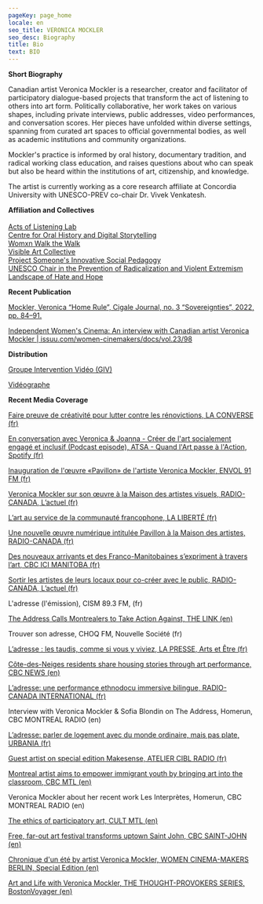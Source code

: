 ```yaml
---
pageKey: page_home
locale: en
seo_title: VERONICA MOCKLER
seo_desc: Biography
title: Bio
text: BIO
---
```

**Short Biography**

Canadian artist Veronica Mockler is a researcher, creator and facilitator of participatory dialogue-based projects that transform the act of listening to others into art form. Politically collaborative, her work takes on various shapes, including private interviews, public addresses, video performances, and conversation scores. Her pieces have unfolded within diverse settings, spanning from curated art spaces to official governmental bodies, as well as academic institutions and community organizations. 

Mockler's practice is informed by oral history, documentary tradition, and radical working class education, and raises questions about who can speak but also be heard within the institutions of art, citizenship, and knowledge.

The artist is currently working as a core research affiliate at Concordia University with UNESCO-PREV co-chair Dr. Vivek Venkatesh. 

**Affiliation and Collectives**\
\
[Acts of Listening Lab](https://www.concordia.ca/cuevents/finearts/listening/2021/04/14/i_can-t_stand_the_idea_of_putting_words.html?c=/finearts/research/labs/acts-of-listening/news)\
[Centre for Oral History and Digital Storytelling](https://storytelling.concordia.ca/veronica-mockler/)\
[Womxn Walk the Walk](https://womenwalkmontreal.tumblr.com/)\
[Visible Art Collective](https://www.youtube.com/watch?v=zChKWbzR0mQ&ab_channel=VeronicaMockler)\
[Project Someone's Innovative Social Pedagogy](https://www.concordia.ca/cunews/artsci/learning-performance/2022/11/22/project-someone-s-veronica-mockler-travels-to-quebec-city-to-exp.html?c=/artsci/news)\
[UNESCO Chair in the Prevention of Radicalization and Violent Extremism](https://chaireunesco-prev.ca/en/about/team/)\
[Landscape of Hate and Hope](https://www.concordia.ca/cunews/artsci/learning-performance/2023/02/15/landscape-of-hate-releases-video-from-artist-residency.html?c=/artsci/news)

**Recent Publication**

[Mockler, Veronica “Home Rule”, Cigale Journal, no. 3 “Sovereignties”, 2022, pp. 84–91.](https://cigale-cigale.ca/)

[Independent Women's Cinema: An interview with Canadian artist Veronica Mockler | issuu.com/women-cinemakers/docs/vol.23/98](https://www.academia.edu/41923020/Independent_Womens_Cinema_An_interview_with_Canadian_artist_Veronica_Mockler_issuu_com_women_cinemakers_docs_vol_23_98?source=swp_share)

**Distribution**

[Groupe Intervention Vidéo (GIV)](https://givideo.org/1/)

[Vidéographe](https://www.videographe.org/)

**Recent Media Coverage**

[Faire preuve de créativité pour lutter contre les rénovictions, LA CONVERSE (fr)](https://laconverse.com/faire-preuve-de-creativite-pour-lutter-contre-les-renovictions/)

[En conversation avec Veronica & Joanna - Créer de l'art socialement engagé et inclusif (Podcast episode), ATSA - Quand l'Art passe à l'Action, Spotify (fr)](https://open.spotify.com/episode/7yNxMf6w3xPoB5BTVLt5WM?si=otxxRs-PQ4ydx7XQNOnWCA&nd=1)

[Inauguration de l'œuvre «Pavillon» de l'artiste Veronica Mockler, ENVOL 91 FM (fr)](https://soundcloud.com/envol-91/inauguration-de-luvre-pavillon-de-lartiste-veronicapierre?fbclid=IwAR3LLsgZR4Ewdh4k4EP6N1w51Cq2L8UmMhyQgQr-8heeoo6SVoXLHfRGBus)

[Veronica Mockler sur son œuvre à la Maison des artistes visuels, RADIO-CANADA, L’actuel (fr)](https://ici.radio-canada.ca/ohdio/premiere/emissions/l-actuel/episodes/449721/rattrapage-du-mercredi-4-decembre-2019)

[L’art au service de la communauté francophone, LA LIBERTÉ (fr)](https://www.la-liberte.ca/2019/08/31/lart-au-service-de-la-communaute-francophone/)

[Une nouvelle œuvre numérique intitulée Pavillon à la Maison des artistes, RADIO-CANADA (fr)](https://ici.radio-canada.ca/ohdio/premiere/emissions/le-6-a-9/episodes/442048/audio-fil-du-jeudi-29-aout-2019)

[Des nouveaux arrivants et des Franco-Manitobaines s’expriment à travers l’art, CBC ICI MANITOBA (fr)](https://ici.radio-canada.ca/nouvelle/1279345/art-visuel-communaute-francophone-nouveaux-arrivants-franco-manitobain)

[Sortir les artistes de leurs locaux pour co-créer avec le public, RADIO-CANADA, L’actuel (fr)](https://ici.radio-canada.ca/ohdio/premiere/emissions/l-actuel/episodes/442008/audio-fil-du-mercredi-28-aout-2019/2)

L'adresse (l'émission), CISM 89.3 FM, (fr)

[The Address Calls Montrealers to Take Action Against, THE LINK (en)](https://thelinknewspaper.ca/article/the-address-calls-montrealers-to-take-action-against-gentrification)

Trouver son adresse, CHOQ FM, Nouvelle Société (fr)

[L’adresse : les taudis, comme si vous y viviez, LA PRESSE, Arts et Être (fr)](https://www.lapresse.ca/arts/theatre/2019-05-26/l-adresse-les-taudis-comme-si-vous-y-viviez)

[Côte-des-Neiges residents share housing stories through art performance, CBC NEWS (en)](https://www.cbc.ca/news/canada/montreal/cdn-housing-experience-performance-1.5148645)

[L’adresse: une performance ethnodocu immersive bilingue, RADIO-CANADA INTERNATIONAL (fr)](https://www.rcinet.ca/fr/2019/05/24/ladresse-une-performance-ethno-documentaire-immersive-bilingue-au-coeur-de-larrondissement-cote-des-neiges/)

Interview with Veronica Mockler & Sofia Blondin on The Address, Homerun, CBC MONTREAL RADIO (en)

[L’adresse: parler de logement avec du monde ordinaire, mais pas plate, URBANIA (fr)](https://urbania.ca/article/ladresse-parler-de-logement-avec-du-monde-ordinaire-mais-pas-plate)

[Guest artist on special edition Makesense, ATELIER CIBL RADIO (fr)](https://www.radioatelier.ca/tag/veronica-mockler/)

[Montreal artist aims to empower immigrant youth by bringing art into the classroom, CBC MTL (en)](https://www.cbc.ca/news/canada/montreal/montreal-artist-immigrant-kids-1.5097305)

Veronica Mockler about her recent work Les Interprètes, Homerun, CBC MONTREAL RADIO (en)

[The ethics of participatory art, CULT MTL (en)](https://cultmtl.com/2019/04/veronica-mockler-les-interpretes/)

[Free, far-out art festival transforms uptown Saint John, CBC SAINT-JOHN (en)](https://www.cbc.ca/news/canada/new-brunswick/third-shift-saint-john-2018-lineup-1.4788070)

[Chronique d'un été by artist Veronica Mockler, WOMEN CINEMA-MAKERS BERLIN, Special Edition (en)](https://issuu.com/womencinereview/docs/special.edition/98)

[Art and Life with Veronica Mockler, THE THOUGHT-PROVOKERS SERIES, BostonVoyager (en)](http://bostonvoyager.com/interview/art-life-veronica-mockler/)
